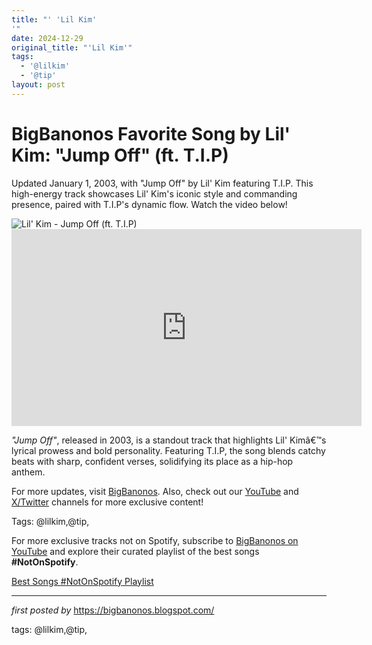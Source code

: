 ```yaml
---
title: "' 'Lil Kim'
'"
date: 2024-12-29
original_title: "'Lil Kim'"
tags:
  - '@lilkim'
  - '@tip'
layout: post
---
```

<!-- Title of the Post -->
<h1 >BigBanonos Favorite Song by Lil' Kim: "Jump Off" (ft. T.I.P)</h1> <!-- Introductory Text -->
<p >Updated January 1, 2003, with "Jump Off" by Lil' Kim featuring T.I.P. This high-energy track showcases Lil' Kim's iconic style and commanding presence, paired with T.I.P's dynamic flow. Watch the video below!</p> <!-- Featured Image -->
<div > <img src="https://i.scdn.co/image/ab6761610000e5eb44f424402a1933b745019107" alt="Lil' Kim - Jump Off (ft. T.I.P)" />
</div> <!-- YouTube Video Embed -->
<div > <iframe width="560" height="315" src="https://www.youtube.com/embed/9MoU4oYFVWc" frameborder="0" allowfullscreen></iframe>
</div> <!-- Song Information -->
<div > <p><em>"Jump Off"</em>, released in 2003, is a standout track that highlights Lil' Kimâ€™s lyrical prowess and bold personality. Featuring T.I.P, the song blends catchy beats with sharp, confident verses, solidifying its place as a hip-hop anthem.</p>
</div> <!-- Footer Links -->
<div > <p>For more updates, visit <a href="https://bigbanonos.blogspot.com/" target="_blank">BigBanonos</a>. Also, check out our <a href="https://www.youtube.com/@BigBanonos" target="_blank">YouTube</a> and <a href="https://x.com/bigbanonos" target="_blank">X/Twitter</a> channels for more exclusive content!</p>
</div> <!-- Tags -->
<p >Tags: @lilkim,@tip,</p>


<!--Subscribe and Playlist Links-->
<div>
    <p>For more exclusive tracks not on Spotify, subscribe to <a href="https://www.youtube.com/@BigBanonos" target="_blank">BigBanonos on YouTube</a> and explore their curated playlist of the best songs <strong>#NotOnSpotify</strong>.</p>
    <p><a href="https://www.youtube.com/playlist?list=PLtuNtuTatqI0kFahUCbtbfenC_ET5O_tr" target="_blank">Best Songs #NotOnSpotify Playlist<br /></a></p></div>

<hr />

<p><em>first posted by</em> <a href="https://bigbanonos.blogspot.com/" rel="noopener" target="_new">https://bigbanonos.blogspot.com/</a></p>

<p>tags: @lilkim,@tip,</p>
